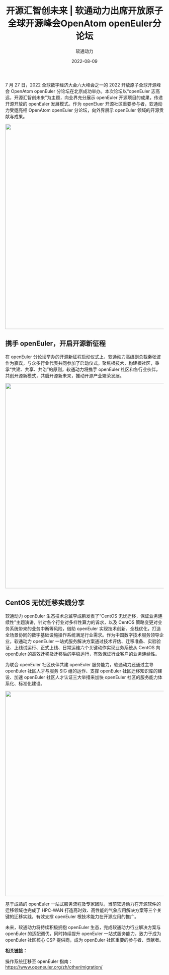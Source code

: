 ﻿---
title: '开源汇智创未来 | 软通动力出席开放原子全球开源峰会OpenAtom openEuler分论坛'
date: '2022-08-09'
category: news
tags:
  - 2022 开放原子全球峰会
banner: 'img/banners/20220809-ruantongdongli.jpg'
author:
  - 软通动力
summary: '7月27日，2022全球数字经济大会六大峰会之一的2022开放原子全球开源峰会OpenAtom openEuler分论坛在北京成功举办。作为openEluer开源社区重要参与者，软通动力受邀亮相OpenAtom openEuler分论坛，向外界展示openEuler领域的开源贡献与成果。'
---

7 月 27 日，2022 全球数字经济大会六大峰会之一的 2022 开放原子全球开源峰会 OpenAtom openEuler 分论坛在北京成功举办。本次论坛以“openEuler 志高远，开源汇智创未来”为主题，向业界充分展示 openEuler 开源项目的成果，传递开源开放的 openEuler 发展模式。作为 openEluer 开源社区重要参与者，软通动力受邀亮相 OpenAtom openEuler 分论坛，向外界展示 openEuler 领域的开源贡献与成果。

<img src="/img/news/20220809-ruantongdongli/r01.jpg" width="650">

## 携手 openEuler，开启开源新征程

在 openEuler 分论坛举办的开源新征程启动仪式上，软通动力高级副总裁秦张波作为嘉宾，与众多行业代表共同参加了启动仪式。聚焦根技术，构建根社区，秉承“共建、共享、共治”的原则，软通动力将携手 openEuler 社区和各行业伙伴，共创开源新模式，共启开源新未来，推动开源产业繁荣发展。

<img src="/img/news/20220809-ruantongdongli/r02.jpg" width="650">

## CentOS 无忧迁移实践分享

软通动力 openEuler 生态技术总监李成鹏发表了“CentOS 无忧迁移，保证业务连续性”主题演讲，针对各个行业对多样性算力的诉求，以及 CentOS 策略变更对业务系统带来的业务中断等风险，借助 openEuler 实现技术创新、全栈优化，打造全场景协同的数字基础设施操作系统满足行业需求。作为中国数字技术服务领导企业，软通动力 openEuler 一站式服务解决方案通过技术评估、迁移准备、实验验证、上线试运行、正式上线、日常运维六个关键动作实现业务系统从 CentOS 向 openEuler 的高效迁移及迁移后的平稳运行，有效保证行业客户的业务连续性。

为联合 openEuler 社区伙伴共建 openEuler 服务能力，软通动力还通过主导 openEuler 社区人才与服务 SIG 组的运作、支撑 openEuler 社区迁移知识库的建设、加速 openEuler 社区人才认证三大举措来加快 openEuler 社区的服务能力体系化、标准化建设。

<img src="/img/news/20220809-ruantongdongli/r03.jpg" width="650">

基于成熟的 openEuler 一站式服务流程及专家团队，当前软通动力在开源软件的迁移领域也完成了 HPC-WAN 打造高时效、高性能的气象应用解决方案等三个关键的迁移实践，有效支撑 openEuler 根技术能力在开源应用的推广。

未来，软通动力将持续积极拥抱 openEuler 生态，完成软通动力行业解决方案与 openEuler 的适配调优，同时持续提升 openEuler 一站式服务能力，致力于成为 openEuler 社区核心 CSP 提供商，成为 openEuler 社区重要的参与者、贡献者。

**相关链接：**

操作系统迁移至 openEuler 指南：<https://www.openeuler.org/zh/other/migration/>

